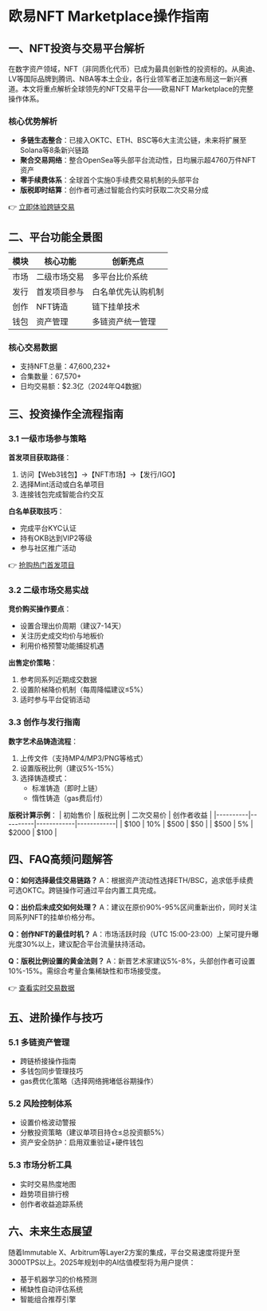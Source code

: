 # 欧易NFT Marketplace操作指南

## 一、NFT投资与交易平台解析

在数字资产领域，NFT（非同质化代币）已成为最具创新性的投资标的。从奥迪、LV等国际品牌到腾讯、NBA等本土企业，各行业领军者正加速布局这一新兴赛道。本文将重点解析全球领先的NFT交易平台——欧易NFT Marketplace的完整操作体系。

### 核心优势解析
- **多链生态整合**：已接入OKTC、ETH、BSC等6大主流公链，未来将扩展至Solana等8条新兴链路
- **聚合交易网络**：整合OpenSea等头部平台流动性，日均展示超4760万件NFT资产
- **零手续费体系**：全球首个实施0手续费交易机制的头部平台
- **版税即时结算**：创作者可通过智能合约实时获取二次交易分成

👉 [立即体验跨链交易](https://bit.ly/okx_welcome)

## 二、平台功能全景图

| 模块        | 核心功能                          | 创新亮点                  |
|-------------|-----------------------------------|---------------------------|
| 市场        | 二级市场交易                      | 多平台比价系统            |
| 发行        | 首发项目参与                      | 白名单优先认购机制        |
| 创作        | NFT铸造                           | 链下挂单技术              |
| 钱包        | 资产管理                          | 多链资产统一管理          |

### 核心交易数据
- 支持NFT总量：47,600,232+
- 合集数量：67,570+
- 日均交易额：$2.3亿（2024年Q4数据）

## 三、投资操作全流程指南

### 3.1 一级市场参与策略
**首发项目获取路径**：
1. 访问【Web3钱包】→【NFT市场】→【发行/IGO】
2. 选择Mint活动或白名单项目
3. 连接钱包完成智能合约交互

**白名单获取技巧**：
- 完成平台KYC认证
- 持有OKB达到VIP2等级
- 参与社区推广活动

👉 [抢购热门首发项目](https://bit.ly/okx_welcome)

### 3.2 二级市场交易实战
**竞价购买操作要点**：
- 设置合理出价周期（建议7-14天）
- 关注历史成交均价与地板价
- 利用价格预警功能捕捉机遇

**出售定价策略**：
1. 参考同系列近期成交数据
2. 设置阶梯降价机制（每周降幅建议≤5%）
3. 适时参与平台促销活动

### 3.3 创作与发行指南
**数字艺术品铸造流程**：
1. 上传文件（支持MP4/MP3/PNG等格式）
2. 设置版税比例（建议5%-15%）
3. 选择铸造模式：
   - 标准铸造（即时上链）
   - 惰性铸造（gas费后付）

**版税计算示例**：
| 初始售价 | 版税比例 | 二次交易价 | 创作者收益 |
|----------|----------|------------|------------|
| $100     | 10%      | $500       | $50        |
| $500     | 5%       | $2000      | $100       |

## 四、FAQ高频问题解答

**Q：如何选择最佳交易链路？**
A：根据资产流动性选择ETH/BSC，追求低手续费可选OKTC。跨链操作可通过平台内置工具完成。

**Q：出价后未成交如何处理？**
A：建议在原价90%-95%区间重新出价，同时关注同系列NFT的挂单价格分布。

**Q：创作NFT的最佳时机？**
A：市场活跃时段（UTC 15:00-23:00）上架可提升曝光度30%以上，建议配合平台流量扶持活动。

**Q：版税比例设置的黄金法则？**
A：新晋艺术家建议5%-8%，头部创作者可设置10%-15%。需综合考量合集稀缺性和市场接受度。

👉 [查看实时交易数据](https://bit.ly/okx_welcome)

## 五、进阶操作与技巧

### 5.1 多链资产管理
- 跨链桥接操作指南
- 多钱包同步管理技巧
- gas费优化策略（选择网络拥堵低谷期操作）

### 5.2 风险控制体系
- 设置价格波动警报
- 分散投资策略（建议单项目持仓≤总投资额5%）
- 资产安全防护：启用双重验证+硬件钱包

### 5.3 市场分析工具
- 实时交易热度地图
- 趋势项目排行榜
- 创作者收益追踪系统

## 六、未来生态展望

随着Immutable X、Arbitrum等Layer2方案的集成，平台交易速度将提升至3000TPS以上。2025年规划中的AI估值模型将为用户提供：
- 基于机器学习的价格预测
- 稀缺性自动评估系统
- 智能组合推荐引擎
